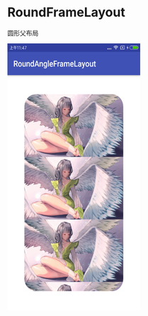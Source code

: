 # RoundFrameLayout
圆形父布局

<img src="https://github.com/EyreGe/RoundFrameLayout/blob/master/app/src/main/res/drawable/xiaoguo.png" width="300" height="600" alt="效果图"/>
